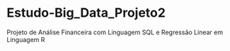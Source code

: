 # Estudo-Big_Data_Projeto2
Projeto de Análise Financeira com Linguagem SQL e Regressão Linear em Linguagem R
